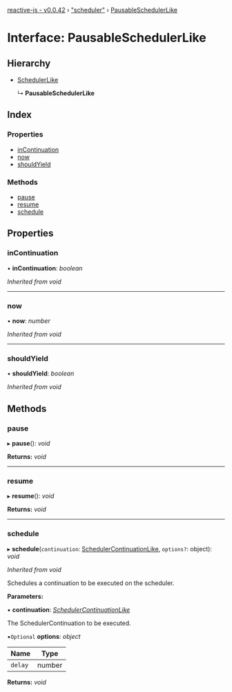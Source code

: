 [reactive-js - v0.0.42](../README.md) › ["scheduler"](../modules/_scheduler_.md) › [PausableSchedulerLike](_scheduler_.pausableschedulerlike.md)

# Interface: PausableSchedulerLike

## Hierarchy

* [SchedulerLike](_scheduler_.schedulerlike.md)

  ↳ **PausableSchedulerLike**

## Index

### Properties

* [inContinuation](_scheduler_.pausableschedulerlike.md#incontinuation)
* [now](_scheduler_.pausableschedulerlike.md#now)
* [shouldYield](_scheduler_.pausableschedulerlike.md#shouldyield)

### Methods

* [pause](_scheduler_.pausableschedulerlike.md#pause)
* [resume](_scheduler_.pausableschedulerlike.md#resume)
* [schedule](_scheduler_.pausableschedulerlike.md#schedule)

## Properties

###  inContinuation

• **inContinuation**: *boolean*

*Inherited from void*

___

###  now

• **now**: *number*

*Inherited from void*

___

###  shouldYield

• **shouldYield**: *boolean*

*Inherited from void*

## Methods

###  pause

▸ **pause**(): *void*

**Returns:** *void*

___

###  resume

▸ **resume**(): *void*

**Returns:** *void*

___

###  schedule

▸ **schedule**(`continuation`: [SchedulerContinuationLike](_scheduler_.schedulercontinuationlike.md), `options?`: object): *void*

*Inherited from void*

Schedules a continuation to be executed on the scheduler.

**Parameters:**

▪ **continuation**: *[SchedulerContinuationLike](_scheduler_.schedulercontinuationlike.md)*

The SchedulerContinuation to be executed.

▪`Optional`  **options**: *object*

Name | Type |
------ | ------ |
`delay` | number |

**Returns:** *void*
